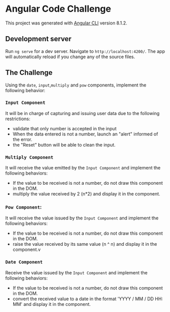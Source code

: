 # Angular Code Challenge

This project was generated with [Angular CLI](https://github.com/angular/angular-cli) version 8.1.2.

## Development server

Run `ng serve` for a dev server. Navigate to `http://localhost:4200/`. The app will automatically reload if you change any of the source files.

## The Challenge
Using the `date`, `input`,`multiply` and `pow` components, implement the following behavior:

### `Input Component`
It will be in charge of capturing and issuing user data due to the following restrictions:
* validate that only number is accepted in the input
* When the data entered is not a number, launch an "alert" informed of the error.
* the "Reset" button will be able to clean the input.

### `Multiply Component`
It will receive the value emitted by the `Input Component` and implement the following behaviors:
* If the value to be received is not a number, do not draw this component in the DOM.
* multiply the value received by 2 (n*2) and display it in the component.


### `Pow Component`:
It will receive the value issued by the `Input Component` and implement the following behaviors:
* If the value to be received is not a number, do not draw this component in the DOM.
* raise the value received by its same value (n ^ n) and display it in the component.v

### `Date Component`
Receive the value issued by the `Input Component` and implement the following behaviors:
* If the value to be received is not a number, do not draw this component in the DOM.
* convert the received value to a date in the format 'YYYY / MM / DD HH: MM' and display it in the component.
